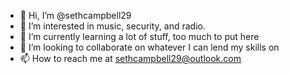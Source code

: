 - 👋 Hi, I’m @sethcampbell29
- 👀 I’m interested in music, security, and radio.
- 🌱 I’m currently learning a lot of stuff, too much to put here
- 💞️ I’m looking to collaborate on whatever I can lend my skills on
- 📫 How to reach me at sethcampbell29@outlook.com

<!---
sethcampbell29/sethcampbell29 is a ✨ special ✨ repository because its `README.md` (this file) appears on your GitHub profile.
You can click the Preview link to take a look at your changes.
--->
